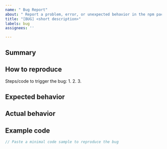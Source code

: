 ```yaml
---
name: " Bug Report"
about: " Report a problem, error, or unexpected behavior in the npm package."
title: "[BUG] <short description>"
labels: bug
assignees: ''

---
```


## Summary

<!-- Briefly describe the bug. -->

## How to reproduce

Steps/code to trigger the bug:
1. 
2. 
3. 

## Expected behavior

<!-- What should happen? -->

## Actual behavior

<!-- What actually happens? Include error messages and stack traces if possible. -->

## Example code

```js
// Paste a minimal code sample to reproduce the bug
